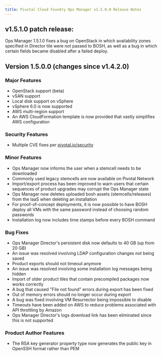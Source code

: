```yaml
---
title: Pivotal Cloud Foundry Ops Manager v1.5.0.0 Release Notes
---
```


## v1.5.1.0 patch release:

Ops Manager 1.5.1.0 fixes a bug on OpenStack in which availability zones specified in Director tile were not passed to BOSH, as well as a bug in which certain fields became disabled after a failed deploy.


## Version 1.5.0.0 (changes since v1.4.2.0)

### Major Features

* OpenStack support (beta)
* vSAN support
* Local disk support on vSphere
* vSphere 6.0 is now supported
* AWS multi-region support
* An AWS CloudFormation template is now provided that vastly simplifies AWS configuration

### Security Features

* Multiple CVE fixes per [pivotal.io/security](http://pivotal.io/security)

### Minor Features
* Ops Manager now informs the user when a stemcell needs to be downloaded
* Commonly used legacy stemcells are now available on Pivotal Network
* Import/export process has been improved to warn users that certain sequences of product upgrades may corrupt the Ops Manager state
* Ops Manager now deletes uploaded bosh assets (stemcells/releases) from the IaaS when deleting an installation
* For proof-of-concept deployments, it is now possible to have BOSH deploy all VMs with the same password instead of choosing random passwords
* Installation log now includes time stamps before every BOSH command

### Bug Fixes

* Ops Manager Director's persistent disk now defaults to 40 GB (up from 20 GB)
* An issue was resolved involving LDAP configuration changes not being saved
* Product exports should not timeout anymore
* An issue was resolved involving some installation log messages being hidden
* Import of older product tiles that contain precompiled packages now works correctly
* A bug that caused "File not found" errors during export has been fixed
* Out of memory errors should no longer occur during export
* A bug was fixed involving VM Resurrector being impossible to disable
* Timeouts have been added on AWS to reduce problems associated with API throttling by Amazon
* Ops Manager Director's logs download link has been eliminated since this is not supported

### Product Author Features
* The RSA key generator property type now generates the public key in OpenSSH format rather than PEM

